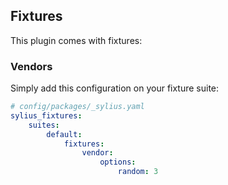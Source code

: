 ## Fixtures

This plugin comes with fixtures:

### Vendors

Simply add this configuration on your fixture suite:

```yml
# config/packages/_sylius.yaml
sylius_fixtures:
    suites:
        default:
            fixtures:
                vendor:
                    options:
                        random: 3
```
